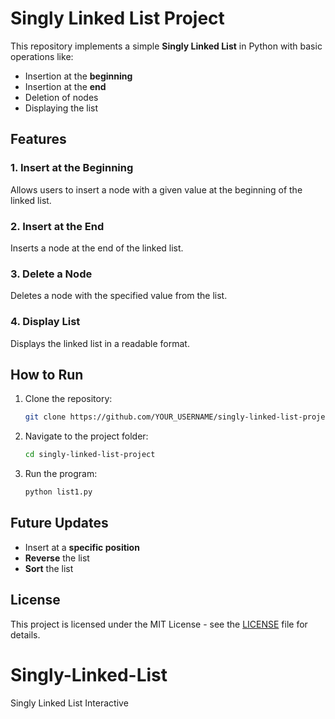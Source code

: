 # Singly Linked List Project

This repository implements a simple **Singly Linked List** in Python with basic operations like:

- Insertion at the **beginning**
- Insertion at the **end**
- Deletion of nodes
- Displaying the list

## Features

### 1. **Insert at the Beginning**
Allows users to insert a node with a given value at the beginning of the linked list.

### 2. **Insert at the End**
Inserts a node at the end of the linked list.

### 3. **Delete a Node**
Deletes a node with the specified value from the list.

### 4. **Display List**
Displays the linked list in a readable format.

## How to Run

1. Clone the repository:
    ```bash
    git clone https://github.com/YOUR_USERNAME/singly-linked-list-project.git
    ```
2. Navigate to the project folder:
    ```bash
    cd singly-linked-list-project
    ```
3. Run the program:
    ```bash
    python list1.py
    ```

## Future Updates

- Insert at a **specific position**
- **Reverse** the list
- **Sort** the list

## License
This project is licensed under the MIT License - see the [LICENSE](LICENSE) file for details.
# Singly-Linked-List
Singly Linked List Interactive
